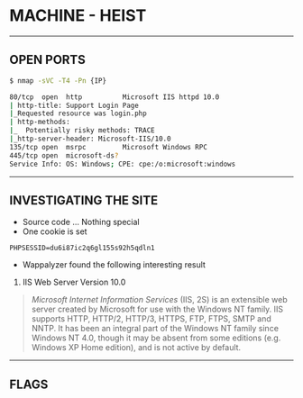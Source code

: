 # MACHINE - HEIST

---

## OPEN PORTS

```bash
$ nmap -sVC -T4 -Pn {IP}

80/tcp  open  http          Microsoft IIS httpd 10.0
| http-title: Support Login Page
|_Requested resource was login.php
| http-methods: 
|_  Potentially risky methods: TRACE
|_http-server-header: Microsoft-IIS/10.0
135/tcp open  msrpc         Microsoft Windows RPC
445/tcp open  microsoft-ds?
Service Info: OS: Windows; CPE: cpe:/o:microsoft:windows
```

---

## INVESTIGATING THE SITE

- Source code ... Nothing special
- One cookie is set

```
PHPSESSID=du6i87ic2q6gl155s92h5qdln1
```

- Wappalyzer found the following interesting result

1. IIS Web Server Version 10.0

> *Microsoft Internet Information Services* (IIS, 2S) is an extensible web server created 
> by Microsoft for use with the Windows NT family. IIS supports HTTP, HTTP/2, HTTP/3, 
> HTTPS, FTP, FTPS, SMTP and NNTP. It has been an integral part of the Windows NT family 
> since Windows NT 4.0, though it may be absent from some editions (e.g. Windows XP Home 
> edition), and is not active by default.

---

## FLAGS

